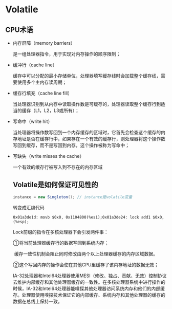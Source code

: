 # Volatile

## CPU术语

* 内存屏障（memory barriers）

  是一组处理器指令，用于实现对内存操作的顺序限制；

* 缓冲行（cache line）

  缓存中可以分配的最小存储单位，处理器填写缓存线时会加载整个缓存线，需要使用多个主内存读周期；

* 缓存行填充（cache line fill）

  当处理器识别到从内存中读取操作数是可缓存的，处理器读取整个缓存行到适当的缓存（L1，L2，L3或所有）；

* 写命中（write hit）

  当处理器将操作数写回到一个内存缓存的区域时，它首先会检查这个缓存的内存地址是否在缓存行中，如果存在一个有效的缓存行，则处理器将这个操作数写回到缓存，而不是写回到内存，这个操作被称为写命中；

* 写缺失（write misses the cache）

  一个有效的缓存行被写入到不存在的内存区域

  ## Volatile是如何保证可见性的

  ```java
  instance = new Singleton(); // instance是volatile变量
  ```

  转变成汇编代码

  ```assembly
  0x01a3de1d: movb $0x0, 0x1104800(%esi);0x01a3de24: lock add1 $0x0,(%esp);
  ```

  Lock前缀的指令在多核处理器下会引发两件事：

  ①将当前处理器缓存行的数据写回到系统内存；

  ​	缓存一致性机制会阻止同时修改由两个以上处理器缓存的内存区域数据。

  ②这个写回内存的操作会使在其他CPU里缓存了该内存地址的数据无效；

  IA-32处理器和Intel64处理器使用MESI（修改、独占、贡献、无效）控制协议去维护内部缓存和其他处理器缓存的一致性。在多核处理器系统中进行操作的时候，IA-32和Intel64处理器能嗅探其他处理器访问系统内存和他们的内部缓存。处理器使用嗅探技术保证它的内部缓存、系统内存和其他处理器的缓存的数据在总线上保持一致。

